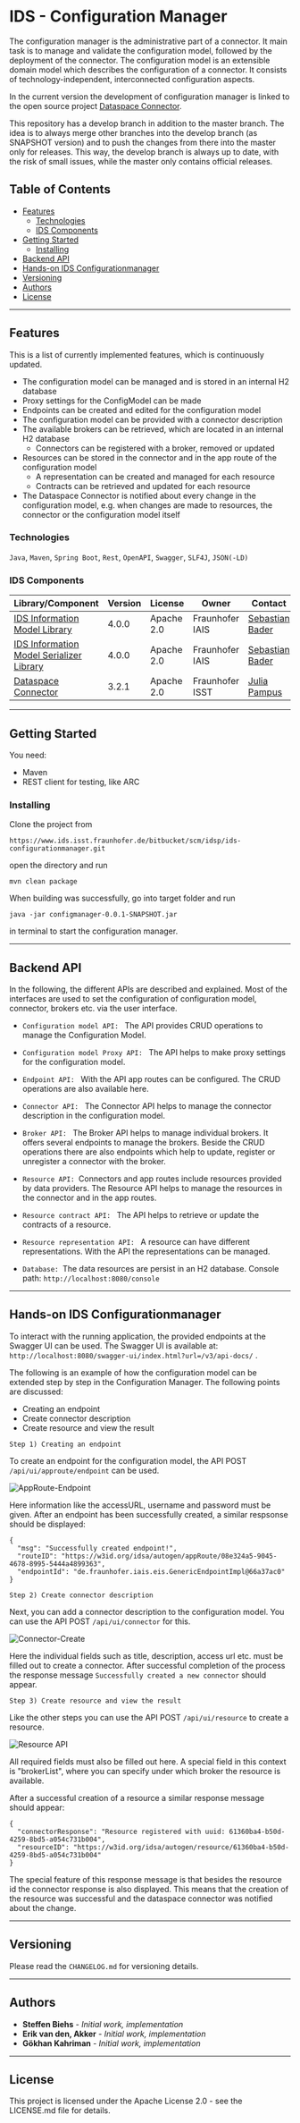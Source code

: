 # IDS - Configuration Manager

The configuration manager is the administrative part of a connector.
It main task is to manage and validate the configuration model,
followed by the deployment of the connector.
The configuration model is an extensible domain model which describes the configuration
of a connector. It consists of technology-independent, interconnected configuration aspects.

In the current version the development of configuration manager is linked to the open source project
[Dataspace Connector](https://github.com/FraunhoferISST/DataspaceConnector).

This repository has a develop branch in addition to the master branch.
The idea is to always merge other branches into the develop branch (as SNAPSHOT version) and to push 
the changes from there into the master only for releases. 
This way, the develop branch is always up to date, with the risk of small issues, 
while the master only contains official releases.

## Table of Contents

<!-- TOC -->
- [Features](#features)
    - [Technologies](#technologies)
    - [IDS Components](#ids-components)
- [Getting Started](#getting-started)
    - [Installing](#installing)
- [Backend API](#backend-api) 
- [Hands-on IDS Configurationmanager](#hands-on-ids-configurationmanager)
- [Versioning](#versioning)
- [Authors](#authors)
- [License](#license)
<!-- TOC -->

---

<a name="features"></a>
## Features

This is a list of currently implemented features, which is continuously updated.

* The configuration model can be managed and is stored in an internal H2 database
* Proxy settings for the ConfigModel can be made
* Endpoints can be created and edited for the configuration model
* The configuration model can be provided with a connector description
* The available brokers can be retrieved, which are located in an internal H2 database
    * Connectors can be registered with a broker, removed or updated
* Resources can be stored in the connector and in the app route of the configuration model
    * A representation can be created and managed for each resource
    * Contracts can be retrieved and updated for each resource
* The Dataspace Connector is notified about every change in the configuration model,
 e.g. when changes are made to resources, the connector or the configuration model itself  


<a name="technologies"></a>
### Technologies
`Java`, `Maven`, `Spring Boot`, `Rest`, `OpenAPI`, `Swagger`, `SLF4J`, `JSON(-LD)`

<a name="IDS Components"></a>
### IDS Components

| Library/Component | Version | License | Owner | Contact |
| ------ | ------ | ------ | ------ | ------ |
| [IDS Information Model Library](https://maven.iais.fraunhofer.de/artifactory/eis-ids-public/de/fraunhofer/iais/eis/ids/infomodel/) | 4.0.0 | Apache 2.0 | Fraunhofer IAIS | [Sebastian Bader](mailto:sebastian.bader@iais.fraunhofer.de) |
| [IDS Information Model Serializer Library](https://maven.iais.fraunhofer.de/artifactory/eis-ids-public/de/fraunhofer/iais/eis/ids/infomodel-serializer/) | 4.0.0 | Apache 2.0 | Fraunhofer IAIS | [Sebastian Bader](mailto:sebastian.bader@iais.fraunhofer.de) |
| [Dataspace Connector](https://github.com/FraunhoferISST/DataspaceConnector) | 3.2.1 | Apache 2.0 | Fraunhofer ISST | [Julia Pampus](mailto:julia.pampus@isst.fraunhofer.de) |
---
<a name="getting-started"></a>
## Getting Started

You need:
* Maven
* REST client for testing, like ARC

<a name="installing"></a>
### Installing

Clone the project from
```
https://www.ids.isst.fraunhofer.de/bitbucket/scm/idsp/ids-configurationmanager.git
```
open the directory and run 
```
mvn clean package
```
When building was successfully, go into target folder and run
```
java -jar configmanager-0.0.1-SNAPSHOT.jar
```
in terminal to start the configuration manager.

---
<a name="backend-api"></a>
## Backend API

In the following, the different APIs are described and explained. Most of the interfaces are used to set the
configuration of configuration model, connector, brokers etc. via the user interface.

*  `Configuration model API: ` The API provides CRUD operations to manage the Configuration Model.
*  `Configuration model Proxy API: ` The API helps to make proxy settings for the configuration model.
*  `Endpoint API: ` With the API app routes can be configured.
                    The CRUD operations are also available here. 
*  `Connector API: ` The Connector API helps to manage the connector description
                     in the configuration model.
*  `Broker API: ` The Broker API helps to manage individual brokers. It offers several endpoints
                  to manage the brokers. Beside the CRUD operations there are also endpoints
                  which help to update, register or unregister a connector with the broker.
*  `Resource API: `Connectors and app routes include resources provided by data providers.
                   The Resource API helps to manage the resources in the connector and in the app routes.
*  `Resource contract API: ` The API helps to retrieve or update the contracts of a resource.
*  `Resource representation API: ` A resource can have different representations.
                                   With the API the representations can be managed.

* `Database: `The data resources are persist in an H2 database.
              Console path: `http://localhost:8080/console`
---
<a name="hands-on-ids-configurationmanager"></a>
## Hands-on IDS Configurationmanager

To interact with the running application, the provided endpoints at the Swagger UI can be used.
The Swagger UI is available at: `http://localhost:8080/swagger-ui/index.html?url=/v3/api-docs/` .

The following is an example of how the configuration model can be extended step by step in the Configuration Manager.
The following points are discussed:

* Creating an endpoint
* Create connector description
* Create resource and view the result

`Step 1) Creating an endpoint`

To create an endpoint for the configuration model, the API POST `/api/ui/approute/endpoint` can be used.

![AppRoute-Endpoint](images/approute-endpoint-api.PNG)

Here information like the accessURL, username and password must be given.
After an endpoint has been successfully created, a similar respsonse should be displayed:
```
{
  "msg": "Successfully created endpoint!",
  "routeID": "https://w3id.org/idsa/autogen/appRoute/08e324a5-9045-4678-8995-5444a4899363",
  "endpointId": "de.fraunhofer.iais.eis.GenericEndpointImpl@66a37ac0"
}
```

`Step 2) Create connector description`

Next, you can add a connector description to the configuration model.
You can use the API POST `/api/ui/connector` for this.

![Connector-Create](images/connector-api.PNG)

Here the individual fields such as title, description, access url etc. must be filled out to create a connector.
After successful completion of the process the response message `Successfully created a new connector` should appear.

`Step 3) Create resource and view the result` 

Like the other steps you can use the API POST `/api/ui/resource` to create a resource.

![Resource API](images/resource-api.PNG)

All required fields must also be filled out here. A special field in this context is "brokerList",
where you can specify under which broker the resource is available.

After a successful creation of a resource a similar response message should appear:
```
{
  "connectorResponse": "Resource registered with uuid: 61360ba4-b50d-4259-8bd5-a054c731b004",
  "resourceID": "https://w3id.org/idsa/autogen/resource/61360ba4-b50d-4259-8bd5-a054c731b004"
}
```
The special feature of this response message is that besides the resource id the connector response is also displayed.
This means that the creation of the resource was successful and the dataspace connector was notified about the change.

---

<a name="versioning"></a>
## Versioning

Please read the `CHANGELOG.md` for versioning details.

---

<a name="authors"></a>
## Authors
* **Steffen Biehs**  - *Initial work, implementation*
* **Erik van den, Akker** - *Initial work, implementation* 
* **Gökhan Kahriman** - *Initial work, implementation*

---

<a name="license"></a>
## License
This project is licensed under the Apache License 2.0 - see the LICENSE.md file for details.
